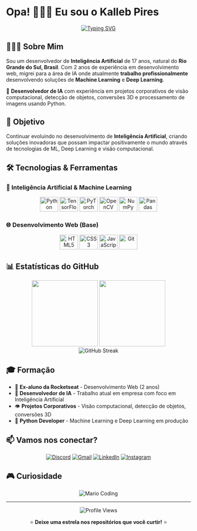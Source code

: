 # Opa! 🙋🏽‍♂️ Eu sou o Kalleb Pires

<div align="center">
  
  [![Typing SVG](https://readme-typing-svg.herokuapp.com/?color=00bfbf&size=35&center=true&vCenter=true&width=1000&lines=Kalleb+Pires+-+AI+Developer;Machine+Learning+%26+Deep+Learning;Computer+Vision+%26+Neural+Networks;Python+Developer+in+Production)](https://git.io/typing-svg)
  
</div>

## 👨🏽‍💻 Sobre Mim

Sou um desenvolvedor de **Inteligência Artificial** de 17 anos, natural do **Rio Grande do Sul, Brasil**. Com 2 anos de experiência em desenvolvimento web, migrei para a área de IA onde atualmente **trabalho profissionalmente** desenvolvendo soluções de **Machine Learning** e **Deep Learning**.

🤖 **Desenvolvedor de IA** com experiência em projetos corporativos de visão computacional, detecção de objetos, conversões 3D e processamento de imagens usando Python.

## 🎯 Objetivo

Continuar evoluindo no desenvolvimento de **Inteligência Artificial**, criando soluções inovadoras que possam impactar positivamente o mundo através de tecnologias de ML, Deep Learning e visão computacional.

## 🛠️ Tecnologias & Ferramentas

### 🤖 Inteligência Artificial & Machine Learning
<div align="center">
  
  <img alt="Python" height="40" width="50" src="https://cdn.jsdelivr.net/gh/devicons/devicon@latest/icons/python/python-original.svg">
  <img alt="TensorFlow" height="40" width="50" src="https://cdn.jsdelivr.net/gh/devicons/devicon@latest/icons/tensorflow/tensorflow-original.svg">
  <img alt="PyTorch" height="40" width="50" src="https://cdn.jsdelivr.net/gh/devicons/devicon@latest/icons/pytorch/pytorch-original.svg">
  <img alt="OpenCV" height="40" width="50" src="https://cdn.jsdelivr.net/gh/devicons/devicon@latest/icons/opencv/opencv-original.svg">
  <img alt="NumPy" height="40" width="50" src="https://cdn.jsdelivr.net/gh/devicons/devicon@latest/icons/numpy/numpy-original.svg">
  <img alt="Pandas" height="40" width="50" src="https://cdn.jsdelivr.net/gh/devicons/devicon@latest/icons/pandas/pandas-original.svg">
  
</div>

### 🌐 Desenvolvimento Web (Base)
<div align="center">
  
  <img alt="HTML5" height="40" width="50" src="https://cdn.jsdelivr.net/gh/devicons/devicon@latest/icons/html5/html5-original.svg">
  <img alt="CSS3" height="40" width="50" src="https://cdn.jsdelivr.net/gh/devicons/devicon@latest/icons/css3/css3-original.svg">
  <img alt="JavaScript" height="40" width="50" src="https://cdn.jsdelivr.net/gh/devicons/devicon@latest/icons/javascript/javascript-original.svg">
  <img alt="Git" height="40" width="50" src="https://cdn.jsdelivr.net/gh/devicons/devicon@latest/icons/git/git-original.svg">
  
</div>

## 📊 Estatísticas do GitHub

<div align="center">
  <img height="180em" src="https://github-readme-stats.vercel.app/api?username=KallebPires&show_icons=true&theme=tokyonight&include_all_commits=true&count_private=true&hide_border=true"/>
  <img height="180em" src="https://github-readme-stats.vercel.app/api/top-langs/?username=KallebPires&layout=compact&langs_count=7&theme=tokyonight&hide_border=true"/>
</div>

<div align="center">
  <img src="https://github-readme-streak-stats.herokuapp.com/?user=KallebPires&theme=tokyonight&hide_border=true" alt="GitHub Streak" />
</div>

## 🎓 Formação

- 🚀 **Ex-aluno da Rocketseat** - Desenvolvimento Web (2 anos)
- 🤖 **Desenvolvedor de IA** - Trabalho atual em empresa com foco em Inteligência Artificial
- 👁️ **Projetos Corporativos** - Visão computacional, detecção de objetos, conversões 3D
- 🐍 **Python Developer** - Machine Learning e Deep Learning em produção

## 📫 Vamos nos conectar?

<div align="center">
  
  [![Discord](https://img.shields.io/badge/Discord-7289DA?style=for-the-badge&logo=discord&logoColor=white)](https://discord.gg/WTYZ3KV3zP)
  [![Gmail](https://img.shields.io/badge/Gmail-D14836?style=for-the-badge&logo=gmail&logoColor=white)](mailto:kpiresdev@gmail.com)
  [![LinkedIn](https://img.shields.io/badge/LinkedIn-0077B5?style=for-the-badge&logo=linkedin&logoColor=white)](https://www.linkedin.com/in/kalleb-pires-6ab644258)
  [![Instagram](https://img.shields.io/badge/Instagram-E4405F?style=for-the-badge&logo=instagram&logoColor=white)](https://www.instagram.com/_kallebpires/)
  
</div>

## 🎮 Curiosidade

<div align="center">
  
  ![Mario Coding](https://i.imgur.com/1ZvVkDc.gif)
  

</div>

---

<div align="center">
  
  ![Profile Views](https://profile-counter.glitch.me/KallebPires/count.svg)
  
  ⭐ **Deixe uma estrela nos repositórios que você curtir!** ⭐
  
</div>
